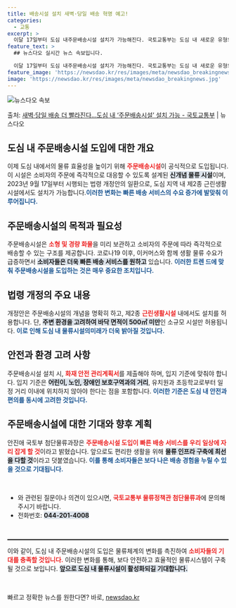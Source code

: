 ```yaml
---
title: 배송시설 설치 새벽·당일 배송 혁명 예고!
categories:
  - 교통
excerpt: >
  이달 17일부터 도심 내주문배송시설 설치가 가능해진다. 국토교통부는 도심 내 새로운 유형의 물류시설인 주문배…
feature_text: >
  ## 뉴스다오 실시간 뉴스 속보입니다.

  이달 17일부터 도심 내주문배송시설 설치가 가능해진다. 국토교통부는 도심 내 새로운 유형의 물류시설인 주문배…
feature_image: 'https://newsdao.kr/res/images/meta/newsdao_breakingnews.jpg'
image: 'https://newsdao.kr/res/images/meta/newsdao_breakingnews.jpg'
---
```


![뉴스다오 속보](https://newsdao.kr/res/images/meta/newsdao_breakingnews.jpg)

<p>출처: <a href="https://newsdao.kr/3159" rel="dofollow">새벽·당일 배송 더 빨라진다…도심 내 ‘주문배송시설’ 설치 가능 - 국토교통부</a> | 뉴스다오</p>

<h2 data-ke-size="size26">도심 내 주문배송시설 도입에 대한 개요</h2>

<p data-ke-size="size16">이제 도심 내에서의 물류 효율성을 높이기 위해 <b><span style="color: #ee2323;">주문배송시설</span></b>이 공식적으로 도입됩니다. 이 시설은 소비자의 주문에 즉각적으로 대응할 수 있도록 설계된 <b><span style="background-color: #21538527;">신개념 물류 시설</span></b>이며, 2023년 9월 17일부터 시행되는 법령 개정안의 일환으로, 도심 지역 내 제2종 근린생활시설에서도 설치가 가능합니다.<b><span style="color: #1a5490;">이러한 변화는 빠른 배송 서비스의 수요 증가에 발맞춰 이루어집니다.</span></b> </p>

<h2 data-ke-size="size26">주문배송시설의 목적과 필요성</h2>

<p data-ke-size="size16">주문배송시설은 <b><span style="color: #ee2323;">소형 및 경량 화물</span></b>을 미리 보관하고 소비자의 주문에 따라 즉각적으로 배송할 수 있는 구조를 제공합니다. 코로나19 이후, 이커머스와 함께 생활 물류 수요가 급증하면서 <b><span style="background-color: #21538527;">소비자들은 더욱 빠른 배송 서비스를 원하고</span></b> 있습니다. <b><span style="color: #1a5490;">이러한 트렌 드에 맞춰 주문배송시설을 도입하는 것은 매우 중요한 조치입니다.</span></b></p>

<h2 data-ke-size="size26">법령 개정의 주요 내용</h2>

<p data-ke-size="size16">개정안은 주문배송시설의 개념을 명확히 하고, 제2종 <b><span style="color: #ee2323;">근린생활시설</span></b> 내에서도 설치를 허용합니다. 단, <b><span style="background-color: #21538527;">주변 환경을 고려하여 바닥 면적이 500㎡ 미만</span></b>인 소규모 시설만 허용됩니다. <b><span style="color: #1a5490;">이로 인해 도심 내 물류시설의미래가 더욱 밝아질 것입니다.</span></b></p>

<h2 data-ke-size="size26">안전과 환경 고려 사항</h2>

<p data-ke-size="size16">주문배송시설 설치 시, <b><span style="color: #ee2323;">화재 안전 관리계획서</span></b>를 제출해야 하며, 입지 기준에 맞춰야 합니다. 입지 기준은 <b><span style="background-color: #21538527;">어린이, 노인, 장애인 보호구역과의 거리</span></b>, 유치원과 초등학교로부터 일정 거리 이내에 위치하지 않아야 한다는 점을 포함합니다. <b><span style="color: #1a5490;">이러한 기준은 도심 내 안전과 편의를 동시에 고려한 것입니다.</span></b></p>

<h2 data-ke-size="size26">주문배송시설에 대한 기대와 향후 계획</h2>

<p data-ke-size="size16">안진애 국토부 첨단물류과장은 <b><span style="color: #ee2323;">주문배송시설 도입이 빠른 배송 서비스를 우리 일상에 자리 잡게 할 것</span></b>이라고 밝혔습니다. 앞으로도 편리한 생활을 위해 <b><span style="background-color: #21538527;">물류 인프라 구축에 최선을 다할 것</span></b>이라고 덧붙였습니다. <b><span style="color: #1a5490;">이를 통해 소비자들은 보다 나은 배송 경험을 누릴 수 있을 것으로 기대됩니다.</span></b></p>

<p data-ke-size="size16">&nbsp;</p>

<ul>
  <li>와 관련된 질문이나 의견이 있으시면, <b><span style="color: #ee2323;">국토교통부 물류정책관 첨단물류과</span></b>에 문의해 주시기 바랍니다.</li>
  <li>전화번호: <b><span style="background-color: #21538527;">044-201-4008</span></b></li>
</ul>

<p data-ke-size="size16">&nbsp;</p>

<hr style="border-top: 1px solid #000;">

<p data-ke-size="size16">이와 같이, 도심 내 주문배송시설의 도입은 물류체계의 변화를 촉진하여 <b><span style="color: #ee2323;">소비자들의 기대를 충족할 것입니다.</span></b> 이러한 변화를 통해, 보다 안전하고 효율적인 물류시스템이 구축될 것으로 보입니다. <b><span style="background-color: #21538527;">앞으로 도심 내 물류시설이 활성화되길 기대합니다.</span></b></p>

<p data-ke-size="size16">&nbsp;</p> 

빠르고 정확한 뉴스를 원한다면? 바로, <a href="https://newsdao.kr" rel="dofollow">newsdao.kr</a>


